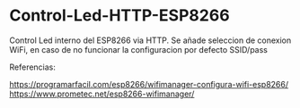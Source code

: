 # Control-Led-HTTP-ESP8266
Control Led interno del ESP8266 via HTTP. Se añade seleccion de conexion WiFi, en caso de no funcionar la configuracion por defecto SSID/pass

Referencias:

https://programarfacil.com/esp8266/wifimanager-configura-wifi-esp8266/
https://www.prometec.net/esp8266-wifimanager/
